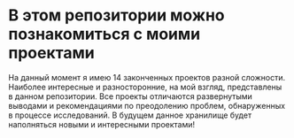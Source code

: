 # В этом репозитории можно познакомиться с моими проектами
На данный момент я имею 14 законченных проектов разной сложности. Наиболее интересные и разносторонние, на мой взгляд, представлены в данном репозитории.
Все проекты отличаются развернутыми выводами и рекомендациями по преодолению проблем, обнаруженных в процессе исследований.
В будущем данное хранилище будет наполняться новыми и интересными проектами!


